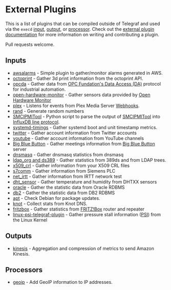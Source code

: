 # External Plugins

This is a list of plugins that can be compiled outside of Telegraf and used via the `execd` [input](plugins/inputs/execd), [output](plugins/outputs/execd), or [processor](plugins/processors/execd).
Check out the [external plugin documentation](/docs/EXTERNAL_PLUGINS.md) for more information on writing and contributing a plugin.

Pull requests welcome.

## Inputs

- [awsalarms](https://github.com/vipinvkmenon/awsalarms) - Simple plugin to gather/monitor alarms generated  in AWS.
- [octoprint](https://github.com/BattleBas/octoprint-telegraf-plugin) - Gather 3d print information from the octoprint API.
- [opcda](https://github.com/lpc921/telegraf-execd-opcda) - Gather data from [OPC Fundation's Data Access (DA)](https://opcfoundation.org/about/opc-technologies/opc-classic/) protocol for industrial automation.
- [open-hardware-monitor](https://github.com/marianob85/open_hardware_monitor-telegraf-plugin) - Gather sensors data provided by [Open Hardware Monitor](http://openhardwaremonitor.org)
- [plex](https://github.com/russorat/telegraf-webhooks-plex) - Listens for events from Plex Media Server [Webhooks](https://support.plex.tv/articles/115002267687-webhooks/).
- [rand](https://github.com/ssoroka/rand) - Generate random numbers
- [SMCIPMITool](https://github.com/jhpope/smc_ipmi) - Python script to parse the output of [SMCIPMITool](https://www.supermicro.com/en/solutions/management-software/ipmi-utilities) into [InfluxDB line protocol](https://docs.influxdata.com/influxdb/latest/reference/syntax/line-protocol/).
- [systemd-timings](https://github.com/pdmorrow/telegraf-execd-systemd-timings) - Gather systemd boot and unit timestamp metrics.
- [twitter](https://github.com/inabagumi/twitter-telegraf-plugin) - Gather account information from Twitter accounts
- [youtube](https://github.com/inabagumi/youtube-telegraf-plugin) - Gather account information from YouTube channels
- [Big Blue Button](https://github.com/SLedunois/bigbluebutton-telegraf-plugin) - Gather meetings information from [Big Blue Button](https://bigbluebutton.org/) server
- [dnsmasq](https://github.com/machinly/dnsmasq-telegraf-plugin) - Gather dnsmasq statistics from dnsmasq
- [ldap_org and ds389](https://github.com/falon/CSI-telegraf-plugins) - Gather statistics from 389ds and from LDAP trees.
- [x509_crl](https://github.com/jcgonnard/telegraf-input-x590crl) - Gather information from your X509 CRL files
- [s7comm](https://github.com/nicolasme/s7comm) - Gather information from Siemens PLC
- [net_irtt](https://github.com/iAnatoly/telegraf-input-net_irtt) - Gather information from IRTT network test
- [dht_sensor](https://github.com/iAnatoly/telegraf-input-dht_sensor) - Gather temperature and humidity from DHTXX sensors
- [oracle](https://github.com/bonitoo-io/telegraf-input-oracle) - Gather the statistic data from Oracle RDBMS
- [db2](https://github.com/bonitoo-io/telegraf-input-db2) - Gather the statistic data from DB2 RDBMS
- [apt](https://github.com/x70b1/telegraf-apt) - Check Debian for package updates.
- [knot](https://github.com/x70b1/telegraf-knot) - Collect stats from Knot DNS.
- [fritzbox](https://github.com/hdecarne-github/fritzbox-telegraf-plugin) - Gather statistics from [FRITZ!Box](https://avm.de/produkte/fritzbox/) router and repeater
- [linux-psi-telegraf-plugin](https://github.com/gridscale/linux-psi-telegraf-plugin) - Gather pressure stall information ([PSI](https://facebookmicrosites.github.io/psi/)) from the Linux Kernel

## Outputs

- [kinesis](https://github.com/morfien101/telegraf-output-kinesis) - Aggregation and compression of metrics to send Amazon Kinesis.

## Processors

- [geoip](https://github.com/a-bali/telegraf-geoip) - Add GeoIP information to IP addresses.
